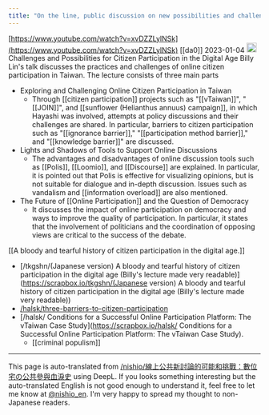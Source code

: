 ```yaml
---
title: "On the line, public discussion on new possibilities and challenges：數位宅公共參與血淚史"
---
```


[https://www.youtube.com/watch?v=xvDZZLylNSk](https://www.youtube.com/watch?v=xvDZZLylNSk)
[[da0]]
2023-01-04
<img src='https://scrapbox.io/api/pages/nishio-en/gpt/icon' alt='gpt.icon' height="19.5"/>Challenges and Possibilities for Citizen Participation in the Digital Age
Billy Lin's talk discusses the practices and challenges of online citizen participation in Taiwan. The lecture consists of three main parts
- Exploring and Challenging Online Citizen Participation in Taiwan
    - Through [[citizen participation]] projects such as "[[vTaiwan]]", "[[JOIN]]", and [[sunflower (Helianthus annuus) campaign]], in which Hayashi was involved, attempts at policy discussions and their challenges are shared. In particular, barriers to citizen participation such as "[[ignorance barrier]]," "[[participation method barrier]]," and "[[knowledge barrier]]" are discussed.
- Lights and Shadows of Tools to Support Online Discussions
    - The advantages and disadvantages of online discussion tools such as [[Polis]], [[Loomio]], and [[Discourse]] are explained. In particular, it is pointed out that Polis is effective for visualizing opinions, but is not suitable for dialogue and in-depth discussion. Issues such as vandalism and [[information overload]] are also mentioned.
- The Future of [[Online Participation]] and the Question of Democracy
    - It discusses the impact of online participation on democracy and ways to improve the quality of participation. In particular, it states that the involvement of politicians and the coordination of opposing views are critical to the success of the debate.

[[A bloody and tearful history of citizen participation in the digital age.]]
- [/tkgshn/(Japanese version) A bloody and tearful history of citizen participation in the digital age (Billy's lecture made very readable)](https://scrapbox.io/tkgshn/(Japanese version) A bloody and tearful history of citizen participation in the digital age (Billy's lecture made very readable))
- [/halsk/three-barriers-to-citizen-participation](https://scrapbox.io/halsk/three-barriers-to-citizen-participation)
- [/halsk/ Conditions for a Successful Online Participation Platform: The vTaiwan Case Study](https://scrapbox.io/halsk/ Conditions for a Successful Online Participation Platform: The vTaiwan Case Study).
    - [[criminal populism]]

---
This page is auto-translated from [/nishio/線上公共新討論的可能和挑戰：數位宅の公共參與血淚史](https://scrapbox.io/nishio/線上公共新討論的可能和挑戰：數位宅の公共參與血淚史) using DeepL. If you looks something interesting but the auto-translated English is not good enough to understand it, feel free to let me know at [@nishio_en](https://twitter.com/nishio_en). I'm very happy to spread my thought to non-Japanese readers.